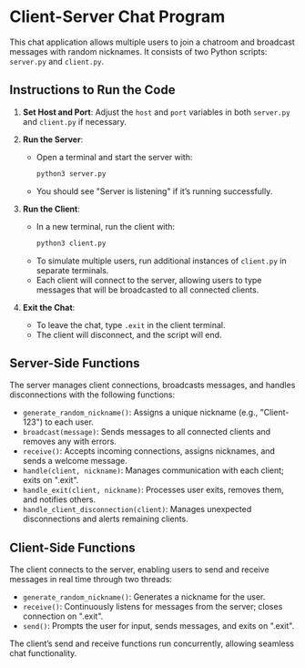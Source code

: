 # Client-Server Chat Program

This chat application allows multiple users to join a chatroom and broadcast messages with random nicknames. It consists of two Python scripts: `server.py` and `client.py`.

## Instructions to Run the Code

1. **Set Host and Port**: Adjust the `host` and `port` variables in both `server.py` and `client.py` if necessary.

2. **Run the Server**:
   - Open a terminal and start the server with:
     ```bash
     python3 server.py
     ```
   - You should see "Server is listening" if it’s running successfully.

3. **Run the Client**:
   - In a new terminal, run the client with:
     ```bash
     python3 client.py
     ```
   - To simulate multiple users, run additional instances of `client.py` in separate terminals.
   - Each client will connect to the server, allowing users to type messages that will be broadcasted to all connected clients.

4. **Exit the Chat**:
   - To leave the chat, type `.exit` in the client terminal.
   - The client will disconnect, and the script will end.

## Server-Side Functions
The server manages client connections, broadcasts messages, and handles disconnections with the following functions:
- `generate_random_nickname()`: Assigns a unique nickname (e.g., "Client-123") to each user.
- `broadcast(message)`: Sends messages to all connected clients and removes any with errors.
- `receive()`: Accepts incoming connections, assigns nicknames, and sends a welcome message.
- `handle(client, nickname)`: Manages communication with each client; exits on ".exit".
- `handle_exit(client, nickname)`: Processes user exits, removes them, and notifies others.
- `handle_client_disconnection(client)`: Manages unexpected disconnections and alerts remaining clients.

## Client-Side Functions
The client connects to the server, enabling users to send and receive messages in real time through two threads:
- `generate_random_nickname()`: Generates a nickname for the user.
- `receive()`: Continuously listens for messages from the server; closes connection on ".exit".
- `send()`: Prompts the user for input, sends messages, and exits on ".exit".

The client’s send and receive functions run concurrently, allowing seamless chat functionality.
